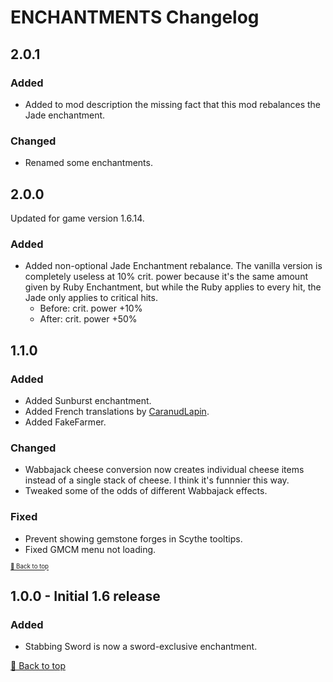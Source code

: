 ﻿# ENCHANTMENTS Changelog

## 2.0.1

### Added

* Added to mod description the missing fact that this mod rebalances the Jade enchantment.

### Changed

* Renamed some enchantments.

## 2.0.0

Updated for game version 1.6.14.

### Added

* Added non-optional Jade Enchantment rebalance. The vanilla version is completely useless at 10% crit. power because it's the same amount given by Ruby Enchantment, but while the Ruby applies to every hit, the Jade only applies to critical hits.
    * Before: crit. power +10%
    * After: crit. power +50%

## 1.1.0

### Added

* Added Sunburst enchantment.
* Added French translations by [CaranudLapin](https://github.com/CaranudLapin).
* Added FakeFarmer.

### Changed

* Wabbajack cheese conversion now creates individual cheese items instead of a single stack of cheese. I think it's funnnier this way.
* Tweaked some of the odds of different Wabbajack effects.

### Fixed

* Prevent showing gemstone forges in Scythe tooltips.
* Fixed GMCM menu not loading.

<sup><sup>[🔼 Back to top](#enchantments-changelog)</sup></sup>

## 1.0.0 - Initial 1.6 release

### Added

* Stabbing Sword is now a sword-exclusive enchantment.


[🔼 Back to top](#enchantments-changelog)
